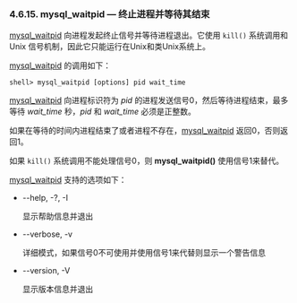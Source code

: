 ### 4.6.15. mysql_waitpid — 终止进程并等待其结束

[mysql_waitpid](#) 向进程发起终止信号并等待进程退出。它使用 `kill()` 系统调用和Unix 信号机制，因此它只能运行在Unix和类Unix系统上。

[mysql_waitpid](#) 的调用如下：

```
shell> mysql_waitpid [options] pid wait_time
```

[mysql_waitpid](#) 向进程标识符为 *pid* 的进程发送信号0，然后等待进程结束，最多等待 *wait\_time* 秒，*pid* 和 *wait\_time* 必须是正整数。

如果在等待的时间内进程结束了或者进程不存在，[mysql_waitpid](#) 返回0，否则返回1。

如果 `kill()` 系统调用不能处理信号0，则 **mysql_waitpid()** 使用信号1来替代。

[mysql_waitpid](#) 支持的选项如下：

* --help, -?, -I

	显示帮助信息并退出

* --verbose, -v

	详细模式，如果信号0不可使用并使用信号1来代替则显示一个警告信息

* --version, -V

	显示版本信息并退出

